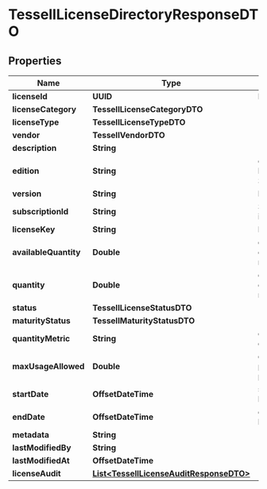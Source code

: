 

# TessellLicenseDirectoryResponseDTO


## Properties

Name | Type | Description | Notes
------------ | ------------- | ------------- | -------------
**licenseId** | **UUID** | license identifier |  [optional]
**licenseCategory** | **TessellLicenseCategoryDTO** |  |  [optional]
**licenseType** | **TessellLicenseTypeDTO** |  |  [optional]
**vendor** | **TessellVendorDTO** |  |  [optional]
**description** | **String** |  |  [optional]
**edition** | **String** | edition for the license ie Standard/enterprise |  [optional]
**version** | **String** | license version |  [optional]
**subscriptionId** | **String** | Subscription identifier |  [optional]
**licenseKey** | **String** | license key specific |  [optional]
**availableQuantity** | **Double** | quantity of license capacity to be registered |  [optional]
**quantity** | **Double** | quantity of license capacity to be registered |  [optional]
**status** | **TessellLicenseStatusDTO** |  |  [optional]
**maturityStatus** | **TessellMaturityStatusDTO** |  |  [optional]
**quantityMetric** | **String** | capacity metric to determine quantity |  [optional]
**maxUsageAllowed** | **Double** | quantity that are permissable for provisioning |  [optional]
**startDate** | **OffsetDateTime** | start-date of the licenses. |  [optional]
**endDate** | **OffsetDateTime** | end-date of the license |  [optional]
**metadata** | **String** |  |  [optional]
**lastModifiedBy** | **String** |  |  [optional]
**lastModifiedAt** | **OffsetDateTime** |  |  [optional]
**licenseAudit** | [**List&lt;TessellLicenseAuditResponseDTO&gt;**](TessellLicenseAuditResponseDTO.md) |  |  [optional]



